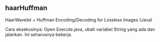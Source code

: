 ## haarHuffman

HaarWavelet + Huffman Encoding/Decoding for Lossless Images (Java)

Cara eksekusinya: Open Execute.java, ubah variabel String yang ada dan jalankan. Ini seharusnya bekerja.
